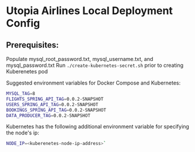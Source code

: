 # Utopia Airlines Local Deployment Config

## Prerequisites:
Populate mysql_root_password.txt, mysql_username.txt, and mysql_password.txt
Run `./create-kubernetes-secret.sh` prior to creating Kuberenetes pod

Suggested environment variables for Docker Compose and Kubernetes:
```sh
MYSQL_TAG=8
FLIGHTS_SPRING_API_TAG=0.0.2-SNAPSHOT
USERS_SPRING_API_TAG=0.0.2-SNAPSHOT
BOOKINGS_SPRING_API_TAG=0.0.2-SNAPSHOT
DATA_PRODUCER_TAG=0.0.2-SNAPSHOT
```

Kubernetes has the following additional environment variable for specifying the node's ip:
```sh
NODE_IP=<kuberenetes-node-ip-address>`
```
